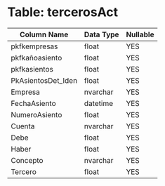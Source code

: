 # Table: tercerosAct

| Column Name | Data Type | Nullable |
|-------------|-----------|----------|
| pkfkempresas | float | YES |
| pkfkañoasiento | float | YES |
| pkfkasientos | float | YES |
| PkAsientosDet_Iden | float | YES |
| Empresa | nvarchar | YES |
| FechaAsiento | datetime | YES |
| NumeroAsiento | float | YES |
| Cuenta | nvarchar | YES |
| Debe | float | YES |
| Haber | float | YES |
| Concepto | nvarchar | YES |
| Tercero | float | YES |

